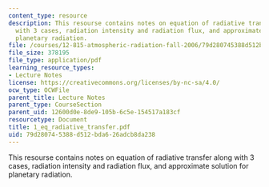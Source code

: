 ```yaml
---
content_type: resource
description: This resourse contains notes on equation of radiative transfer along
  with 3 cases, radiation intensity and radiation flux, and approximate solution for
  planetary radiation.
file: /courses/12-815-atmospheric-radiation-fall-2006/79d280745388d512bda626adcb8da238_1_eq_radiative_transfer.pdf
file_size: 378195
file_type: application/pdf
learning_resource_types:
- Lecture Notes
license: https://creativecommons.org/licenses/by-nc-sa/4.0/
ocw_type: OCWFile
parent_title: Lecture Notes
parent_type: CourseSection
parent_uid: 12600d0e-8de9-105b-6c5e-154517a183cf
resourcetype: Document
title: 1_eq_radiative_transfer.pdf
uid: 79d28074-5388-d512-bda6-26adcb8da238
---
```

This resourse contains notes on equation of radiative transfer along with 3 cases, radiation intensity and radiation flux, and approximate solution for planetary radiation.